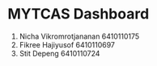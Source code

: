 # MYTCAS Dashboard
1. Nicha   Vikromrotjananan  6410110175
2. Fikree  Hajiyusof         6410110697
3. Stit    Depeng            6410110724
